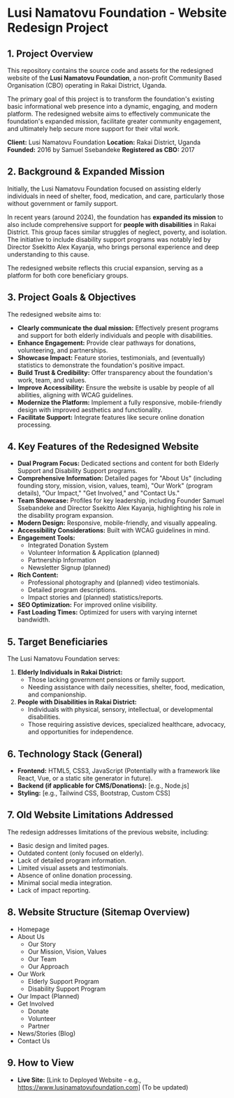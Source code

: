 # Lusi Namatovu Foundation - Website Redesign Project

## 1. Project Overview

This repository contains the source code and assets for the redesigned website of the **Lusi Namatovu Foundation**, a non-profit Community Based Organisation (CBO) operating in Rakai District, Uganda.

The primary goal of this project is to transform the foundation's existing basic informational web presence into a dynamic, engaging, and modern platform. The redesigned website aims to effectively communicate the foundation's expanded mission, facilitate greater community engagement, and ultimately help secure more support for their vital work.

**Client:** Lusi Namatovu Foundation
**Location:** Rakai District, Uganda
**Founded:** 2016 by Samuel Ssebandeke
**Registered as CBO:** 2017

## 2. Background & Expanded Mission

Initially, the Lusi Namatovu Foundation focused on assisting elderly individuals in need of shelter, food, medication, and care, particularly those without government or family support.

In recent years (around 2024), the foundation has **expanded its mission** to also include comprehensive support for **people with disabilities** in Rakai District. This group faces similar struggles of neglect, poverty, and isolation. The initiative to include disability support programs was notably led by Director Ssekitto Alex Kayanja, who brings personal experience and deep understanding to this cause.

The redesigned website reflects this crucial expansion, serving as a platform for both core beneficiary groups.

## 3. Project Goals & Objectives

The redesigned website aims to:

* **Clearly communicate the dual mission:** Effectively present programs and support for both elderly individuals and people with disabilities.
* **Enhance Engagement:** Provide clear pathways for donations, volunteering, and partnerships.
* **Showcase Impact:** Feature stories, testimonials, and (eventually) statistics to demonstrate the foundation's positive impact.
* **Build Trust & Credibility:** Offer transparency about the foundation's work, team, and values.
* **Improve Accessibility:** Ensure the website is usable by people of all abilities, aligning with WCAG guidelines.
* **Modernize the Platform:** Implement a fully responsive, mobile-friendly design with improved aesthetics and functionality.
* **Facilitate Support:** Integrate features like secure online donation processing.

## 4. Key Features of the Redesigned Website

* **Dual Program Focus:** Dedicated sections and content for both Elderly Support and Disability Support programs.
* **Comprehensive Information:** Detailed pages for "About Us" (including founding story, mission, vision, values, team), "Our Work" (program details), "Our Impact," "Get Involved," and "Contact Us."
* **Team Showcase:** Profiles for key leadership, including Founder Samuel Ssebandeke and Director Ssekitto Alex Kayanja, highlighting his role in the disability program expansion.
* **Modern Design:** Responsive, mobile-friendly, and visually appealing.
* **Accessibility Considerations:** Built with WCAG guidelines in mind.
* **Engagement Tools:**
    * Integrated Donation System
    * Volunteer Information & Application (planned)
    * Partnership Information
    * Newsletter Signup (planned)
* **Rich Content:**
    * Professional photography and (planned) video testimonials.
    * Detailed program descriptions.
    * Impact stories and (planned) statistics/reports.
* **SEO Optimization:** For improved online visibility.
* **Fast Loading Times:** Optimized for users with varying internet bandwidth.

## 5. Target Beneficiaries

The Lusi Namatovu Foundation serves:

1.  **Elderly Individuals in Rakai District:**
    * Those lacking government pensions or family support.
    * Needing assistance with daily necessities, shelter, food, medication, and companionship.
2.  **People with Disabilities in Rakai District:**
    * Individuals with physical, sensory, intellectual, or developmental disabilities.
    * Those requiring assistive devices, specialized healthcare, advocacy, and opportunities for independence.

## 6. Technology Stack (General)

* **Frontend:** HTML5, CSS3, JavaScript (Potentially with a framework like React, Vue, or a static site generator in future).
* **Backend (if applicable for CMS/Donations):** [e.g., Node.js]
* **Styling:** [e.g., Tailwind CSS, Bootstrap, Custom CSS]

## 7. Old Website Limitations Addressed

The redesign addresses limitations of the previous website, including:

* Basic design and limited pages.
* Outdated content (only focused on elderly).
* Lack of detailed program information.
* Limited visual assets and testimonials.
* Absence of online donation processing.
* Minimal social media integration.
* Lack of impact reporting.

## 8. Website Structure (Sitemap Overview)

* Homepage
* About Us
    * Our Story
    * Our Mission, Vision, Values
    * Our Team
    * Our Approach
* Our Work
    * Elderly Support Program
    * Disability Support Program
* Our Impact (Planned)
* Get Involved
    * Donate
    * Volunteer
    * Partner
* News/Stories (Blog)
* Contact Us

## 9. How to View

* **Live Site:** [Link to Deployed Website - e.g., https://www.lusinamatovufoundation.com] (To be updated)


